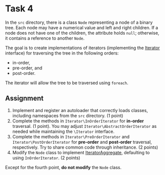 # Task 4

In the `src` directory, there is a class `Node` representing a node of a binary tree. Each node may have a numerical value and left and right children. If a node does not have one of the children, the attribute holds `null`; otherwise, it contains a reference to another `Node`.

The goal is to create implementations of iterators (implementing the [Iterator](https://www.php.net/manual/en/class.iterator.php) interface) for traversing the tree in the following orders:

- in-order,
- pre-order, and
- post-order.

The iterator will allow the tree to be traversed using `foreach`.

## Assignment

1. Implement and register an autoloader that correctly loads classes, including namespaces from the `src` directory. (1 point)
2. Complete the methods in `Iterator\InOrderIterator` for **in-order** traversal. (1 point). You may adjust `Iterator\AbstractOrderIterator` as needed while maintaining the `\Iterator` interface.
3. Complete the methods in `Iterator\PreOrderIterator` and `Iterator\PostOrderIterator` for **pre-order** and **post-order** traversal, respectively. Try to share common code through inheritance. (2 points)
4. Modify the `Node` class to implement [IteratorAggregate](https://www.php.net/manual/en/class.iteratoraggregate.php), defaulting to using `InOrderIterator`. (2 points)

Except for the fourth point, **do not modify** the `Node` class.
